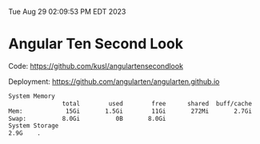 Tue Aug 29 02:09:53 PM EDT 2023

# Angular Ten Second Look

Code: https://github.com/kusl/angulartensecondlook

Deployment: https://github.com/angularten/angularten.github.io

```bash
System Memory
               total        used        free      shared  buff/cache   available
Mem:            15Gi       1.5Gi        11Gi       272Mi       2.7Gi        13Gi
Swap:          8.0Gi          0B       8.0Gi
System Storage
2.9G	.
